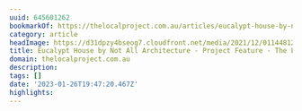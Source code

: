 ```yaml
---
uuid: 645601262
bookmarkOf: https://thelocalproject.com.au/articles/eucalypt-house-by-not-all-architecture-project-feature-the-local-project/?utm_source=densediscovery
category: article
headImage: https://d31dpzy4bseog7.cloudfront.net/media/2021/12/01144812/Eucalypt-House-by-Not-All-Architecture-Project-Feature-The-Local-Project-Image-16.jpg
title: Eucalypt House by Not All Architecture - Project Feature - The Local Project
domain: thelocalproject.com.au
description:
tags: []
date: '2023-01-26T19:47:20.467Z'
highlights:
---
```



